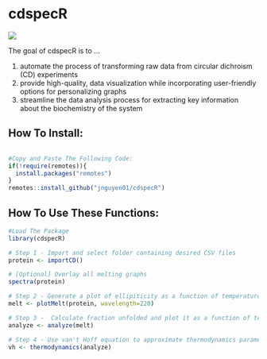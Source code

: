 
# cdspecR

![](cd_spec.png)

The goal of cdspecR is to ... 

1) automate the process of transforming raw data from circular
dichroism (CD) experiments 
2) provide high-quality, data visualization while incorporating user-friendly options for personalizing graphs 
3) streamline the data analysis process for extracting key information about the
biochemistry of the system 

## How To Install: 

``` r

#Copy and Paste The Following Code: 
if(!require(remotes)){
  install.packages("remotes")
}
remotes::install_github("jnguyen01/cdspecR")
```

## How To Use These Functions:

``` r
#Load The Package
library(cdspecR)

# Step 1 - Import and select folder containing desired CSV files
protein <- importCD() 

# [Optional] Overlay all melting graphs 
spectra(protein) 

# Step 2 - Generate a plot of ellipiticity as a function of temperature
melt <- plotMelt(protein, wavelength=220)

# Step 3 -  Calculate fraction unfolded and plot it as a function of temperature
analyze <- analyze(melt)

# Step 4 - Use van't Hoff equation to approximate thermodynamics parameters of the system
vh <- thermodynamics(analyze)



```
